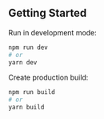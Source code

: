 ## Getting Started

Run in development mode:

```bash
npm run dev
# or
yarn dev
```

Create production build:

```bash
npm run build
# or
yarn build
```
